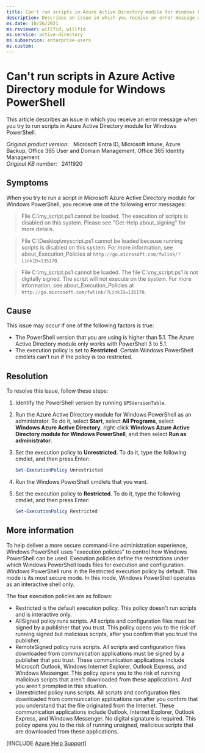 ```yaml
---
title: Can't run scripts in Azure Active Directory module for Windows PowerShell
description: Describes an issue in which you receive an error message when you try to run scripts in Azure Active Directory module for Windows PowerShell. Provides a resolution.
ms.date: 10/26/2021
ms.reviewer: willfid, willfid
ms.service: active-directory
ms.subservice: enterprise-users
ms.custom:
---
```

# Can't run scripts in Azure Active Directory module for Windows PowerShell

This article describes an issue in which you receive an error message when you try to run scripts in Azure Active Directory module for Windows PowerShell.

_Original product version:_ &nbsp; Microsoft Entra ID, Microsoft Intune, Azure Backup, Office 365 User and Domain Management, Office 365 Identity Management  
_Original KB number:_ &nbsp; 2411920

## Symptoms

When you try to run a script in Microsoft Azure Active Directory module for Windows PowerShell, you receive one of the following error messages:

> File C:\my_script.ps1 cannot be loaded. The execution of scripts is disabled on this system. Please see "Get-Help about_signing" for more details.

> File C:\Desktop\myscript.ps1 cannot be loaded because running scripts is disabled on this system. For more information, see about_Execution_Policies at `http://go.microsoft.com/fwlink/?LinkID=135170`.

> File C:\my_script.ps1 cannot be loaded. The file C:\my_script.ps1 is not digitally signed. The script will not execute on the system. For more information, see about_Execution_Policies at `http://go.microsoft.com/fwlink/?LinkID=135170`.

## Cause

This issue may occur if one of the following factors is true:

- The PowerShell version that you are using is higher than 5.1. The Azure Active Directory module only works with PowerShell 3 to 5.1.
- The execution policy is set to **Restricted**. Certain Windows PowerShell cmdlets can't run if the policy is too restricted.

## Resolution

To resolve this issue, follow these steps:

1. Identify the PowerShell version by running `$PSVersionTable`.
1. Run the Azure Active Directory module for Windows PowerShell as an administrator. To do it, select **Start**, select **All Programs**, select **Windows Azure Active Directory**, right-click **Windows Azure Active Directory module for Windows PowerShell**, and then select **Run as administrator**.
1. Set the execution policy to **Unrestricted**. To do it, type the following cmdlet, and then press Enter:

    ```powershell
    Set-ExecutionPolicy Unrestricted
    ```

3. Run the Windows PowerShell cmdlets that you want.
4. Set the execution policy to **Restricted**. To do it, type the following cmdlet, and then press Enter:

    ```powershell
    Set-ExecutionPolicy Restricted
    ```

## More information

To help deliver a more secure command-line administration experience, Windows PowerShell uses "execution policies" to control how Windows PowerShell can be used. Execution policies define the restrictions under which Windows PowerShell loads files for execution and configuration. Windows PowerShell runs in the Restricted execution policy by default. This mode is its most secure mode. In this mode, Windows PowerShell operates as an interactive shell only.

The four execution policies are as follows:

- Restricted is the default execution policy. This policy doesn't run scripts and is interactive only.
- AllSigned policy runs scripts. All scripts and configuration files must be signed by a publisher that you trust. This policy opens you to the risk of running signed but malicious scripts, after you confirm that you trust the publisher.
- RemoteSigned policy runs scripts. All scripts and configuration files downloaded from communication applications must be signed by a publisher that you trust. These communication applications include Microsoft Outlook, Windows Internet Explorer, Outlook Express, and Windows Messenger. This policy opens you to the risk of running malicious scripts that aren't downloaded from these applications. And you aren't prompted in this situation.
- Unrestricted policy runs scripts. All scripts and configuration files downloaded from communication applications run after you confirm that you understand that the file originated from the Internet. These communication applications include Outlook, Internet Explorer, Outlook Express, and Windows Messenger. No digital signature is required. This policy opens you to the risk of running unsigned, malicious scripts that are downloaded from these applications.

[!INCLUDE [Azure Help Support](../../../includes/azure-help-support.md)]
